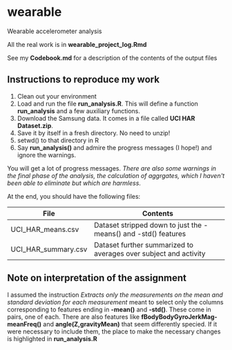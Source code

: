 wearable
========

Wearable accelerometer analysis

All the real work is in __wearable_project_log.Rmd__

See my __Codebook.md__ for a description of the contents of the output files

Instructions to reproduce my work
---------------------------------

1. Clean out your environment
2. Load and run the file __run_analysis.R__. This will define a function __run_analysis__ and a few auxiliary functions.
3. Download the Samsung data. It comes in a file called __UCI HAR Dataset.zip__.
4. Save it by itself in a fresh directory. No need to unzip!
5. setwd() to that directory in R
6. Say __run_analysis()__ and admire the progress messages (I hope!) and ignore the warnings.

You will get a lot of progress messages. _There are also some warnings in the final phase of the analysis,
the calculation of aggrgates, which I haven't been able to eliminate but which are harmless_.

At the end, you should have the following files:

File                |     Contents
--------------------|-----------------------------------------------------------------
UCI_HAR_means.csv   | Dataset stripped down to just the -means() and -std() features
UCI_HAR_summary.csv | Dataset further summarized to averages over subject and activity

Note on interpretation of the assignment
----------------------------------------

I assumed the instruction _Extracts only the measurements on the mean and standard deviation for each
measurement_ meant to select only the columns corresponding to features ending in __-mean()__ and __-std()__. These
come in pairs, one of each. There are also features like __fBodyBodyGyroJerkMag-meanFreq()__ and __angle(Z,gravityMean)__
that seem differently specied. If it were necessary to include them, the place to make the necessary changes
is highlighted in __run_analysis.R__


